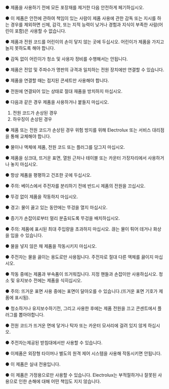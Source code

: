 ● 제품을 사용하기 전에 모든 포장재를 제거한 다음 안전하게 페기하십시오.

● 이 제품은 안전에 관하여 책임이 있는 사람이 제품 사용에 관한 감독 또는 지시를 하는 경우를 제외하면 신체, 감각, 또는 지적 능력이 낮거나 경험과 지식이 부족한 사람(어린이 포함)은 사용할 수 없습니다.

● 제품과 전원 코드를 어린이의 손이 닿지 않는 곳에 두십시오. 어린이가 제품을 가지고 놀지 못하도록 해야 합니다.

● 감독 없이 어린이가 청소 및 사용자 정비를 수행해서는 안됩니다.

● 제품은 전압 및 주파수가 명판의 규격과 일치하는 전원 장치에만 연결할 수 있습니다.

● 제품을 연결할 때는 접지된 콘세트만 사용해야 합니다.

● 전원에 연결되어 있는 상태로 절대 재품을 방치하지 마십시오.

● 다음과 같은 경우 제품을 사용하거나 붙들지 마십시오.

1. 전원 코드가 손상된 경우
2. 하우징이 손상된 경우

● 제품 또는 전원 코드가 손상된 경우 위험 방지를 위해 Electrolux 또는 서비스 대리점을 통해 교체해야 합니다.

● 물이나 액체에 제품, 전원 코드 또는 플러그를 담그지 마십시오.

● 제품을 싱크대, 뜨거운 표면, 열원 근처나 테이블 또는 카운터 가장자리에서 사용하거나 놓지 마십시오.

● 항상 제품을 평평하고 건조한 곳에 두십시오. 

● 주의: 베이스에서 주전자를 분리하기 전에 반드시 제품의 전원을 끄십시오.

● 뚜겅 없이 제품을 작동하지 마십시오.

● 경고: 물이 끓고 있는 동안에는 뚜겅을 열지 마십시오.

● 증기가 손잡이로부터 멀리 분출되도록 뚜겅을 배치하십시오.

● 주의: 제품에 표시된 최대 주입량을 초과하지 마십시오. 끊는 물이 튀어 데거나 화상을 입을 수 있습니다.

● 물을 넣지 않은 채 제품을 작동시키지 마십시오.

● 주전자는 물을 끓이는 용도로만 사용됩니다. 주전자로 절대 다른 액체를 끓이지 마십시오.

● 작동 중에는 제품과 부속품이 뜨거워집니다. 지정 핸들과 손잡이만 사용하십시오. 청소 및 유지보수 전에는 제품을 식히십시오.

● 주의: 뜨거운 표면 사용 중에는 표면이 달아오를 수 있습니다.(뜨거운 표면 기호가 제품에 표시됨).

● 청소하거나 유지보수하기전, 그리고 사용한 후에는 제품 전원을 끄고 콘센트에서 플러그를 뽑아야합니다.

● 전원 코드가 뜨거운 면에 닿거나 탁자 또는 카운터 모서리에 걸려 있지 않게 하십시오.

● 주전자는제공된 받침대에서만 사용할 수 있습니다.

● 이제품은 외장형 타이머나 별도의 원격 제어 시스템을 사용해 작동시키면 안됩니다.

● 이 제품은 실내 전용입니다.

● 이 제품은 가정용으로만 사용할 수 있습니다. Electrolux는 부적절하거나 잘못된 사용으로 인한 손해에 대해 어떤 책임도 지지 않습니다.